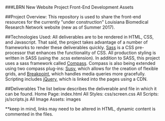 ###LBRN New Website Project Front-End Development Assets

##Project Overview:
This repository is used to share the front-end resources for the currently "under construction" Louisiana Biomedical Research Network website (new as of Summer 2017).

##Technologies Used:
All deliverables are to be rendered in HTML, CSS, and Javascript. That said, the project takes advantage of a number of frameworks to render these deliverables quickly.
<a href="http://sass-lang.com">Sass</a> is a CSS pre-processor that enhances the functionality of CSS. All production styling is written in SASS (using the .scss extension).
In addition to SASS, this project uses a sass framework called <a href="http://compass-style.org">Compass</a>. Compass is also being extended using two compass plug-ins: <a href="http://susy.oddbird.net">Susy</a>, which allows for the creation of flexible grids, and <a href="http://breakpoint-sass.com">Breakpoint</a>, which handles media queries more gracefully.  
Scripting includes <a href="https://jquery.com">jQuery</a>, which is linked into the pages using a CDN.

##Deliverables
The list below describes the deliverable and file in which it can be found.
Home Page: index.html
All Styles: css/screen.css
All Scripts: js/scripts.js
All Image Assets: images

**keep in mind, links may need to be altered in HTML, dynamic content is commented in the files.
